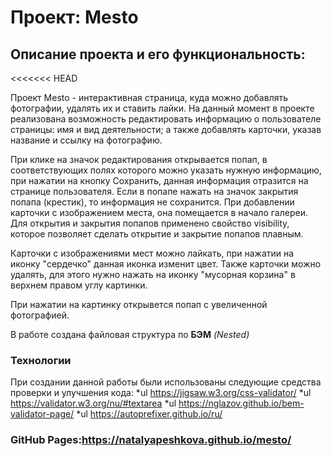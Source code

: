 # Проект: Mesto

## Описание проекта и его функциональность:
<<<<<<< HEAD

Проект Mesto - интерактивная страница, куда можно добавлять фотографии, удалять их и ставить лайки.
На данный момент в проекте реализована возможность редактировать информацию о пользователе страницы: имя и вид деятельности; а также добавлять карточки, указав название и ссылку на фотографию.

При клике на значок редактирования открывается попап, в соответствующих полях которого можно указать нужную информацию, при нажатии на кнопку Сохранить, данная информация отразится на странице пользователя. Если в попапе нажать на значок закрытия попапа (крестик), то информация не сохранится.
При добавлении карточки с изображением места, она помещается в начало галереи.
Для открытия и закрытия попапов применено свойство visibility, которое позволяет сделать открытие и закрытие попапов плавным.

Карточки с изображениями мест можно лайкать, при нажатии на иконку "сердечко" данная иконка изменит цвет. Также карточки можно удалять, для этого нужно нажать на иконку "мусорная корзина" в верхнем правом углу картинки.

При нажатии на картинку открывется попап с увеличенной фотографией.



В работе сoздана файловая структура по **БЭМ** *(Nested)*

### Технологии
При создании данной работы были использованы следующие средства проверки и улучшения кода:
*ul  https://jigsaw.w3.org/css-validator/
*ul  https://validator.w3.org/nu/#textarea
*ul  https://nglazov.github.io/bem-validator-page/
*ul  https://autoprefixer.github.io/ru/

### GitHub Pages:https://natalyapeshkova.github.io/mesto/
